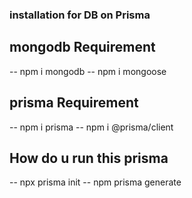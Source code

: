 ### installation for DB on Prisma
## mongodb Requirement
   -- npm i mongodb
   -- npm i mongoose
## prisma Requirement
   -- npm i prisma
   -- npm i @prisma/client
   ## How do u run this prisma 
   -- npx prisma init
   -- npm prisma generate
   <!-- npx prisma migrate dev --name migration name-->
